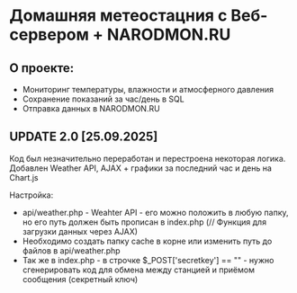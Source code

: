 # Домашняя метеостацния с Веб-сервером + NARODMON.RU

## О проекте:
- Мониторинг температуры, влажности и атмосферного давления
- Сохранение показаний за час/день в SQL
- Отправка данных в NARODMON.RU

## UPDATE 2.0 [25.09.2025]

Код был незначительно переработан и перестроена некоторая логика.
Добавлен Weather API, AJAX + графики за последний час и день на Chart.js

Настройка:
- api/weather.php - Weahter API - его можно положить в любую папку, но его путь должен быть прописан в index.php (// Функция для загрузки данных через AJAX)
- Необходимо создать папку cache в корне или изменить путь до файлов в api/weather.php
- Так же в index.php - в строчке $_POST['secretkey'] == "" - нужно сгенерировать код для обмена между станцией и приёмом сообщения (секретный ключ)


